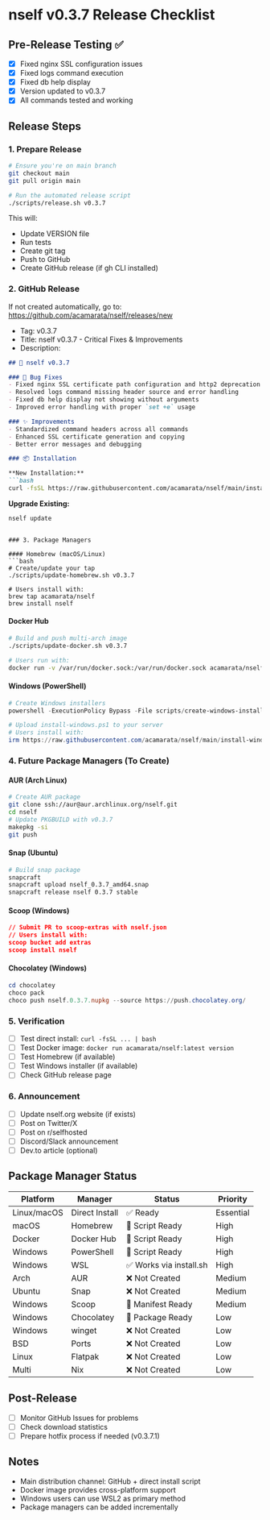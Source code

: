 # nself v0.3.7 Release Checklist

## Pre-Release Testing ✅
- [x] Fixed nginx SSL configuration issues
- [x] Fixed logs command execution
- [x] Fixed db help display  
- [x] Version updated to v0.3.7
- [x] All commands tested and working

## Release Steps

### 1. Prepare Release
```bash
# Ensure you're on main branch
git checkout main
git pull origin main

# Run the automated release script
./scripts/release.sh v0.3.7
```

This will:
- Update VERSION file
- Run tests
- Create git tag
- Push to GitHub
- Create GitHub release (if gh CLI installed)

### 2. GitHub Release
If not created automatically, go to:
https://github.com/acamarata/nself/releases/new

- Tag: v0.3.7
- Title: nself v0.3.7 - Critical Fixes & Improvements
- Description:
```markdown
## 🚀 nself v0.3.7

### 🐛 Bug Fixes
- Fixed nginx SSL certificate path configuration and http2 deprecation warnings
- Resolved logs command missing header source and error handling
- Fixed db help display not showing without arguments
- Improved error handling with proper `set +e` usage

### ✨ Improvements
- Standardized command headers across all commands
- Enhanced SSL certificate generation and copying
- Better error messages and debugging

### 📦 Installation

**New Installation:**
```bash
curl -fsSL https://raw.githubusercontent.com/acamarata/nself/main/install.sh | bash
```

**Upgrade Existing:**
```bash
nself update
```
```

### 3. Package Managers

#### Homebrew (macOS/Linux)
```bash
# Create/update your tap
./scripts/update-homebrew.sh v0.3.7

# Users install with:
brew tap acamarata/nself
brew install nself
```

#### Docker Hub
```bash
# Build and push multi-arch image
./scripts/update-docker.sh v0.3.7

# Users run with:
docker run -v /var/run/docker.sock:/var/run/docker.sock acamarata/nself:latest
```

#### Windows (PowerShell)
```powershell
# Create Windows installers
powershell -ExecutionPolicy Bypass -File scripts/create-windows-installer.ps1 v0.3.7

# Upload install-windows.ps1 to your server
# Users install with:
irm https://raw.githubusercontent.com/acamarata/nself/main/install-windows.ps1 | iex
```

### 4. Future Package Managers (To Create)

#### AUR (Arch Linux)
```bash
# Create AUR package
git clone ssh://aur@aur.archlinux.org/nself.git
cd nself
# Update PKGBUILD with v0.3.7
makepkg -si
git push
```

#### Snap (Ubuntu)
```bash
# Build snap package
snapcraft
snapcraft upload nself_0.3.7_amd64.snap
snapcraft release nself 0.3.7 stable
```

#### Scoop (Windows)
```json
// Submit PR to scoop-extras with nself.json
// Users install with:
scoop bucket add extras
scoop install nself
```

#### Chocolatey (Windows)
```powershell
cd chocolatey
choco pack
choco push nself.0.3.7.nupkg --source https://push.chocolatey.org/
```

### 5. Verification
- [ ] Test direct install: `curl -fsSL ... | bash`
- [ ] Test Docker image: `docker run acamarata/nself:latest version`
- [ ] Test Homebrew (if available)
- [ ] Test Windows installer (if available)
- [ ] Check GitHub release page

### 6. Announcement
- [ ] Update nself.org website (if exists)
- [ ] Post on Twitter/X
- [ ] Post on r/selfhosted
- [ ] Discord/Slack announcement
- [ ] Dev.to article (optional)

## Package Manager Status

| Platform | Manager | Status | Priority |
|----------|---------|--------|----------|
| Linux/macOS | Direct Install | ✅ Ready | Essential |
| macOS | Homebrew | 🔧 Script Ready | High |
| Docker | Docker Hub | 🔧 Script Ready | High |
| Windows | PowerShell | 🔧 Script Ready | High |
| Windows | WSL | ✅ Works via install.sh | High |
| Arch | AUR | ❌ Not Created | Medium |
| Ubuntu | Snap | ❌ Not Created | Medium |
| Windows | Scoop | 📝 Manifest Ready | Medium |
| Windows | Chocolatey | 📝 Package Ready | Low |
| Windows | winget | ❌ Not Created | Low |
| BSD | Ports | ❌ Not Created | Low |
| Linux | Flatpak | ❌ Not Created | Low |
| Multi | Nix | ❌ Not Created | Low |

## Post-Release
- [ ] Monitor GitHub Issues for problems
- [ ] Check download statistics
- [ ] Prepare hotfix process if needed (v0.3.7.1)

## Notes
- Main distribution channel: GitHub + direct install script
- Docker image provides cross-platform support
- Windows users can use WSL2 as primary method
- Package managers can be added incrementally